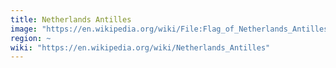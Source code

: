 ```yaml
---
title: Netherlands Antilles
image: "https://en.wikipedia.org/wiki/File:Flag_of_Netherlands_Antilles.svg"
region: ~
wiki: "https://en.wikipedia.org/wiki/Netherlands_Antilles"
---
```

